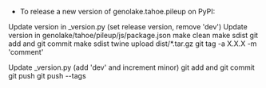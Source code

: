 - To release a new version of genolake.tahoe.pileup on PyPI:

Update version in _version.py (set release version, remove 'dev')
Update version in genolake/tahoe/pileup/js/package.json
make clean
make sdist
git add and git commit
make sdist
twine upload dist/*.tar.gz
git tag -a X.X.X -m 'comment'

Update _version.py (add 'dev' and increment minor)
git add and git commit
git push
git push --tags
